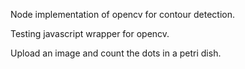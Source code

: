 Node implementation of opencv for contour detection.

Testing javascript wrapper for opencv.

Upload an image and count the dots in a petri dish.